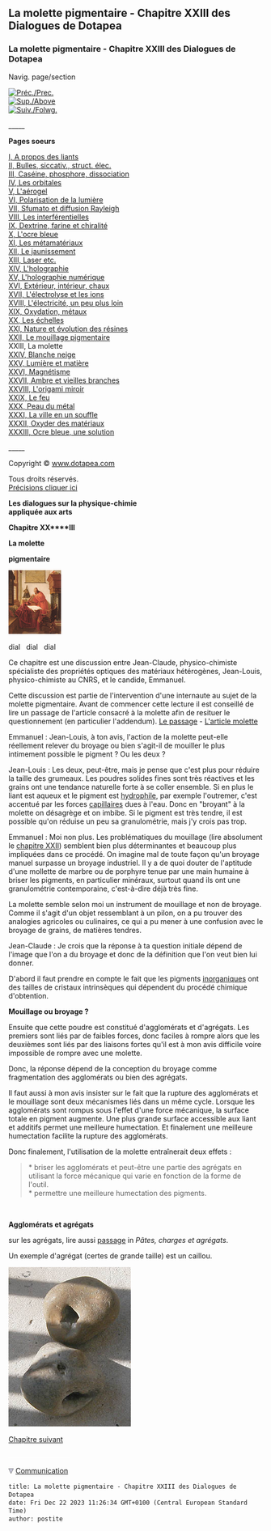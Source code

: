 ## La molette pigmentaire - Chapitre XXIII des Dialogues de Dotapea
### La molette pigmentaire - Chapitre XXIII des Dialogues de Dotapea
 Navig. page/section

[![Préc./Prec.](_derived/back_cmp_themenoir010_back.gif)](chap22mouillage.html)  
[![Sup./Above](_derived/up_cmp_themenoir010_up.gif)](dialoguesdotapea.html)  
[![Suiv./Folwg.](_derived/next_cmp_themenoir010_next.gif)](chap24blancheneige.html)

\_\_\_\_\_

**Pages soeurs**

[I, A propos des liants](chap01liants.html)  
[II, Bulles, siccativ., struct. élec.](chap02bullessiccativation.html)  
[III, Caséine, phosphore, dissociation](chap03caseine.html)  
[IV, Les orbitales](chap04orbitales.html)  
[V, L'aérogel](chap05aerogel.html)  
[VI, Polarisation de la lumière](chap06polaris.html)  
[VII, Sfumato et diffusion Rayleigh](chap07rayleigh.html)  
[VIII, Les interférentielles](chap08interferences.html)  
[IX, Dextrine, farine et chiralité](chap09dextrine.html)  
[X, L'ocre bleue](chap10ocrebleue.html)  
[XI, Les métamatériaux](chap11metamateriaux.html)  
[XII, Le jaunissement](chap12jaunissement.html)  
[XIII, Laser etc.](chap13laser.html)  
[XIV, L'holographie](chap14holographie.html)  
[XV, L'holographie numérique](chap15holographienum.html)  
[XVI, Extérieur, intérieur, chaux](chap16interieurexterieurchaux.html)  
[XVII, L'électrolyse et les ions](chap17electrolyseions.html)  
[XVIII, L'électricité, un peu plus loin](chap18electriciteplusloin.html)  
[XIX, Oxydation, métaux](chap19oxydationsmetaux.html)  
[XX, Les échelles](chap20echelles.html)  
[XXI, Nature et évolution des résines](chap21resines.html)  
[XXII, Le mouillage pigmentaire](chap22mouillage.html)  
XXIII, La molette  
[XXIV, Blanche neige](chap24blancheneige.html)  
[XXV, Lumière et matière](chap25lumiereetmatiere.html)  
[XXVI, Magnétisme](chap26magnetisme.html)  
[XXVII, Ambre et vieilles branches](chap27ambre.html)  
[XXVIII, L'origami miroir](chap28origamimiroir.html)  
[XXIX, Le feu](chap29feu.html)  
[XXX, Peau du métal](chap30peaudumetal.html)  
[XXXI, La ville en un souffle](chap31bellastock.html)  
[XXXII, Oxyder des matériaux](chap32oxydermateriaux.html)  
[XXXIII, Ocre bleue, une solution](chap33ocrebleuesimulation.html)

\_\_\_\_\_

Copyright © www.dotapea.com

Tous droits réservés.  
[Précisions cliquer ici](droitscopie.html)

**Les dialogues sur la physique-chimie  
appliquée aux arts**

**Chapitre XX****III**

**La molette**

**pigmentaire**

[![](images/chap00cornelissavantvw.jpg)](dialoguesdotapea.html#notecornelis)

dial   dial   dial

Ce chapitre est une discussion entre Jean-Claude, physico-chimiste spécialiste des propriétés optiques des matériaux hétérogènes, Jean-Louis, physico-chimiste au CNRS, et le candide, Emmanuel.

Cette discussion est partie de l'intervention d'une internaute au sujet de la molette pigmentaire. Avant de commencer cette lecture il est conseillé de lire un passage de l'article consacré à la molette afin de resituer le questionnement (en particulier l'addendum). [Le passage](molette.html#liageaffine) - [L'article molette](molette.html)

Emmanuel : Jean-Louis, à ton avis, l'action de la molette peut-elle réellement relever du broyage ou bien s'agit-il de mouiller le plus intimement possible le pigment ? Ou les deux ?

Jean-Louis : Les deux, peut-être, mais je pense que c'est plus pour réduire la taille des grumeaux. Les poudres solides fines sont très réactives et les grains ont une tendance naturelle forte à se coller ensemble. Si en plus le liant est aqueux et le pigment est [hydrophile](h.html#hydrophilephobe), par exemple l'outremer, c'est accentué par les forces [capillaires](c.html#capilarite) dues à l'eau. Donc en "broyant" à la molette on désagrège et on imbibe. Si le pigment est très tendre, il est possible qu'on réduise un peu sa granulométrie, mais j'y crois pas trop.

Emmanuel : Moi non plus. Les problématiques du mouillage (lire absolument le [chapitre XXII](chap22mouillage.html)) semblent bien plus déterminantes et beaucoup plus impliquées dans ce procédé. On imagine mal de toute façon qu'un broyage manuel surpasse un broyage industriel. Il y a de quoi douter de l'aptitude d'une mollette de marbre ou de porphyre tenue par une main humaine à briser les pigments, en particulier minéraux, surtout quand ils ont une granulométrie contemporaine, c'est-à-dire déjà très fine.

La molette semble selon moi un instrument de mouillage et non de broyage. Comme il s'agit d'un objet ressemblant à un pilon, on a pu trouver des analogies agricoles ou culinaires, ce qui a pu mener à une confusion avec le broyage de grains, de matières tendres.

  
Jean-Claude : Je crois que la réponse à ta question initiale dépend de l'image que l'on a du broyage et donc de la définition que l'on veut bien lui donner.

D'abord il faut prendre en compte le fait que les pigments [inorganiques](organiquesvsinorganiques.html#inorganique) ont des tailles de cristaux intrinsèques qui dépendent du procédé chimique d'obtention.

**Mouillage ou broyage ?**

Ensuite que cette poudre est constitué d'agglomérats et d'agrégats. Les premiers sont liés par de faibles forces, donc faciles à rompre alors que les deuxièmes sont liés par des liaisons fortes qu'il est à mon avis difficile voire impossible de rompre avec une molette.

Donc, la réponse dépend de la conception du broyage comme fragmentation des agglomérats ou bien des agrégats.

Il faut aussi à mon avis insister sur le fait que la rupture des agglomérats et le mouillage sont deux mécanismes liés dans un même cycle. Lorsque les agglomérats sont rompus sous l'effet d'une force mécanique, la surface totale en pigment augmente. Une plus grande surface accessible aux liant et additifs permet une meilleure humectation. Et finalement une meilleure humectation facilite la rupture des agglomérats.

Donc finalement, l'utilisation de la molette entraînerait deux effets :

> \* briser les agglomérats et peut-être une partie des agrégats en  utilisant la force mécanique qui varie en fonction de la forme de  l'outil.  
> \* permettre une meilleure humectation des pigments.

 

**Agglomérats et agrégats**

sur les agrégats, lire aussi [passage](pateschargesagreg.html#agregats) in _Pâtes, charges et agrégats_.

Un exemple d'agrégat (certes de grande taille) est un caillou.

![](images/galetsvw.jpg)

[Chapitre suivant](chap24blancheneige.html)



 ![](images/transparent122x1.gif)

![](images/flechebas.gif) [Communication](http://www.artrealite.com/annonceurs.htm)
```
title: La molette pigmentaire - Chapitre XXIII des Dialogues de Dotapea
date: Fri Dec 22 2023 11:26:34 GMT+0100 (Central European Standard Time)
author: postite
```
